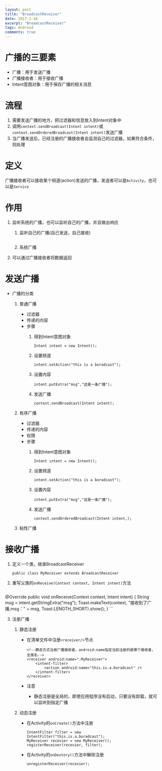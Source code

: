 ```yaml
---
layout: post
title: "BroadcastReceiver"
date: 2017-1-16
excerpt: "BroadcastReceiver"
tags: Android
comments: true
---
```


# 广播的三要素
- 广播：用于发送广播
- 广播接收者：用于接收广播
- Intent意图对象：用于保存广播的相关消息

# 流程
1. 需要发送广播的地方，把过滤器和信息放入到Intent对象中
2. 调用``context.sendBroadcast(Intent intent)``或``context.sendOrderedBroadcast(Intent intent)``发送广播
3. 当广播发送后，已经注册的广播接收者会监测自己的过滤器，如果符合条件，则处理

# 定义
广播接收者可以接收某个频道(action)发送的广播，发送者可以是``Activity``，也可以是``Service``

# 作用
1. 监听系统的广播，也可以监听自己的广播，并且做出响应
	1. 监听自己的广播(自己发送，自己接收)
		
		```
		
		```
		
	2. 系统广播
2. 可以通过广播接收者将数据返回

# 发送广播
- 广播的分类
	1. 普通广播
		- 过滤器
		- 传递的内容
		- 步骤
			1. 得到Intent意图对象

				```
				Intent intent = new Intent();
				```
				
			2. 设置频道
			
				```
				intent.setAction("this is a boradcast");
				```
				
			3. 设置内容
			 
				```
				intent.putExtra("msg","这是一条广播");
				```
				
			4. 发送广播
				
				```
				context.sendBroadcast(Intent intent);
				```
		
	2. 有序广播
		- 过滤器
		- 传递的内容
		- 权限
		- 步骤
			1. 得到Intent意图对象

				```
				Intent intent = new Intent();
				```
				
			2. 设置频道
			
				```
				intent.setAction("this is a boradcast");
				```
				
			3. 设置内容
			 
				```
				intent.putExtra("msg","这是一条广播");
				```
				
			4. 发送广播
				
				```
				context.sendOrderedBroadcast(Intent intent,);
				```

	3. 粘性广播

# 接收广播
1. 定义一个类，继承BroadcastReceiver
	
	```
	public class MyReceiver extends BroadcastReceiver
	```
	
2. 重写父类的``onReceive(Context context, Intent intent)``方法
	
	```
@Override
   public void onReceive(Context context, Intent intent) {
        String msg = intent.getStringExtra("msg");
        Toast.makeText(context, "接收到了广播,msg：" + msg, Toast.LENGTH_SHORT).show();
    }
	```
	
3. 注册广播
	1. 静态注册
		
		- 在清单文件中注册``<receiver/>``节点
		
			```
			<!--静态方式注册广播接收者，android:name指定当前注册的是哪个接收者，全类名-->
	        <receiver android:name=".MyReceiver">
	            <intent-filter>
	                <action android:name="this.is.a.boradcast" />
	            </intent-filter>
	        </receiver>
			```
			
		- 注意
			- 静态注册是全局的，即使应用程序没有启动，只要没有卸载，就可以监听到指定广播
		
	2. 动态注册
		- 在Activity的``onCreate()``方法中注册
		
			```
			IntentFilter filter = new IntentFilter("this.is.a.boradcast");
			MyReceiver recevier = new MyReceiver();
	      registerReceiver(recevier, filter);
			```
			
		- 在Activity的``onDestory()``方法中解除注册
			
			```
			unregisterReceiver(recevier);
			```